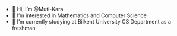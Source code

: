 - 👋 Hi, I’m @Muti-Kara
- 👀 I’m interested in Mathematics and Computer Science
- 🌱 I’m currently studying at Bilkent University CS Department as a freshman
